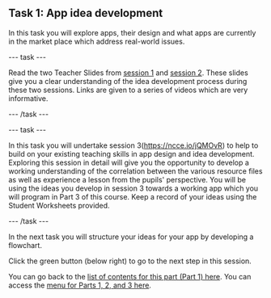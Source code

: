 ## Task 1: App idea development

In this task you will explore apps, their design and what apps are currently in the market place which address real-world issues.

--- task ---

Read the two Teacher Slides from [session 1](https://ncce.io/pVQwRm) and [session 2](https://ncce.io/p3WCIt). These slides give you a clear understanding of the idea development process during these two sessions. Links are given to a series of videos which are very informative.

--- /task ---

--- task ---

In this task you will undertake session 3(https://ncce.io/jQMOvR) to help to build on your existing teaching skills in app design and idea development. Exploring this session in detail will give you the opportunity to develop a working understanding of the correlation between the various resource files as well as experience a lesson from the pupils' perspective. You will be using the ideas you develop in session 3 towards a working app which you will program in Part 3 of this course. Keep a record of your ideas using the Student Worksheets provided.

--- /task ---

In the next task you will structure your ideas for your app by developing a flowchart.

Click the green button (below right) to go to the next step in this session.

You can go back to the [list of contents for this part (Part 1) here](https://projects.raspberrypi.org/en/projects/Year8-RelevanceTraining-Part3-GBICi4).
You can access the [menu for Parts 1, 2, and 3 here](https://projects.raspberrypi.org/en/pathways/year8-relevancetraining-gbici4).
